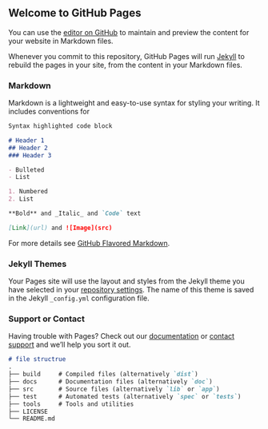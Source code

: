 ## Welcome to GitHub Pages

You can use the [editor on GitHub](https://github.com/wipelaw/adjuest_utf8_string/edit/master/README.md) to maintain and preview the content for your website in Markdown files.

Whenever you commit to this repository, GitHub Pages will run [Jekyll](https://jekyllrb.com/) to rebuild the pages in your site, from the content in your Markdown files.

### Markdown

Markdown is a lightweight and easy-to-use syntax for styling your writing. It includes conventions for

```markdown
Syntax highlighted code block

# Header 1
## Header 2
### Header 3

- Bulleted
- List

1. Numbered
2. List

**Bold** and _Italic_ and `Code` text

[Link](url) and ![Image](src)
```

For more details see [GitHub Flavored Markdown](https://guides.github.com/features/mastering-markdown/).

### Jekyll Themes

Your Pages site will use the layout and styles from the Jekyll theme you have selected in your [repository settings](https://github.com/wipelaw/adjuest_utf8_string/settings). The name of this theme is saved in the Jekyll `_config.yml` configuration file.

### Support or Contact

Having trouble with Pages? Check out our [documentation](https://help.github.com/categories/github-pages-basics/) or [contact support](https://github.com/contact) and we’ll help you sort it out.
```markdown
# file structrue
.
├── build     # Compiled files (alternatively `dist`)
├── docs      # Documentation files (alternatively `doc`)
├── src       # Source files (alternatively `lib` or `app`)
├── test      # Automated tests (alternatively `spec` or `tests`)
├── tools     # Tools and utilities
├── LICENSE
└── README.md
```

